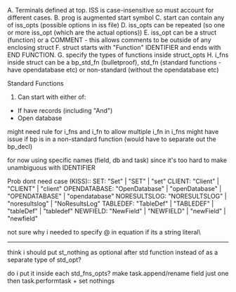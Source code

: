 A. Terminals defined at top. ISS is case-insensitive so must account for different cases.
B. prog is augmented start symbol
C. start can contain any of iss_opts (possible options in iss file)
D. iss_opts can be repeated (so one or more iss_opt (which are the actual options))
E. iss_opt can be a struct (function) or a COMMENT
    - this allows comments to be outside of any enclosing struct
F. struct starts with "Function" IDENTIFIER and ends with END FUNCTION.
G. specify the types of functions inside struct_opts
H. i_fns inside struct can be a bp_std_fn (bulletproof), std_fn (standard functions - have opendatabase etc) or non-standard (without the opendatabase etc)

Standard Functions
1. Can start with either of:
- If have records (including "And")
- Open database

might need rule for i_fns and i_fn to allow multiple i_fn in i_fns
might have issue if bp is in a non-standard function (would have to separate out the bp_decl)

for now using specific names (field, db and task) since it's too hard to make unambiguous with IDENTIFIER

Prob dont need case (KISS)::
SET: "Set" | "SET" | "set"
CLIENT: "Client" | "CLIENT" | "client"
OPENDATABASE: "OpenDatabase" | "openDatabase" | "OPENDATABASE" | "opendatabase"
NORESULTSLOG: "NORESULTSLOG" | "noresultslog" | "NoResultsLog"
TABLEDEF: "TableDef" | "TABLEDEF" | "tableDef" | "tabledef"
NEWFIELD: "NewField" | "NEWFIELD" | "newField" | "newfield"

not sure why i needed to specify @ in equation if its a string literal\

---

think i should put st_nothing as optional after std function instead of as a separate type of std_opt?

do i put it inside each std_fns_opts?
make task.append/rename field just one then task.performtask + set nothings